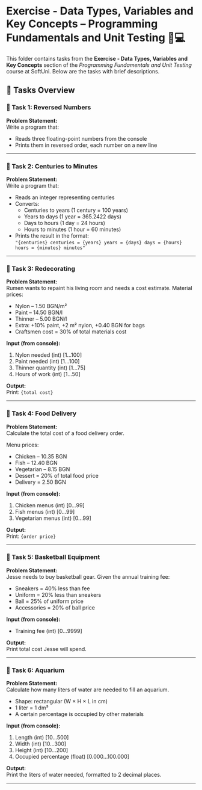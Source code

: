 # Exercise - Data Types, Variables and Key Concepts – Programming Fundamentals and Unit Testing 🧑💻

This folder contains tasks from the **Exercise - Data Types, Variables and Key Concepts** section of the _Programming Fundamentals and Unit Testing_ course at SoftUni. Below are the tasks with brief descriptions.

## 🔧 Tasks Overview

### 📝 Task 1: Reversed Numbers
**Problem Statement:**  
Write a program that:

- Reads three floating-point numbers from the console  
- Prints them in reversed order, each number on a new line

---

### 📝 Task 2: Centuries to Minutes
**Problem Statement:**  
Write a program that:

- Reads an integer representing centuries  
- Converts:
  - Centuries to years (1 century = 100 years)  
  - Years to days (1 year = 365.2422 days)  
  - Days to hours (1 day = 24 hours)  
  - Hours to minutes (1 hour = 60 minutes)  
- Prints the result in the format:  
  `"{centuries} centuries = {years} years = {days} days = {hours} hours = {minutes} minutes"`

---

### 📝 Task 3: Redecorating
**Problem Statement:**  
Rumen wants to repaint his living room and needs a cost estimate. Material prices:

- Nylon – 1.50 BGN/m²  
- Paint – 14.50 BGN/l  
- Thinner – 5.00 BGN/l  
- Extra: +10% paint, +2 m² nylon, +0.40 BGN for bags  
- Craftsmen cost = 30% of total materials cost

**Input (from console):**

1. Nylon needed (int) [1...100]  
2. Paint needed (int) [1...100]  
3. Thinner quantity (int) [1...75]  
4. Hours of work (int) [1...50]

**Output:**  
Print: `{total cost}`

---

### 📝 Task 4: Food Delivery
**Problem Statement:**  
Calculate the total cost of a food delivery order.

Menu prices:

- Chicken – 10.35 BGN  
- Fish – 12.40 BGN  
- Vegetarian – 8.15 BGN  
- Dessert = 20% of total food price  
- Delivery = 2.50 BGN

**Input (from console):**

1. Chicken menus (int) [0...99]  
2. Fish menus (int) [0...99]  
3. Vegetarian menus (int) [0...99]

**Output:**  
Print: `{order price}`

---

### 📝 Task 5: Basketball Equipment
**Problem Statement:**  
Jesse needs to buy basketball gear. Given the annual training fee:

- Sneakers = 40% less than fee  
- Uniform = 20% less than sneakers  
- Ball = 25% of uniform price  
- Accessories = 20% of ball price

**Input (from console):**

- Training fee (int) [0...9999]

**Output:**  
Print total cost Jesse will spend.

---

### 📝 Task 6: Aquarium
**Problem Statement:**  
Calculate how many liters of water are needed to fill an aquarium.

- Shape: rectangular (W × H × L in cm)  
- 1 liter = 1 dm³  
- A certain percentage is occupied by other materials

**Input (from console):**

1. Length (int) [10...500]  
2. Width (int) [10...300]  
3. Height (int) [10...200]  
4. Occupied percentage (float) [0.000...100.000]

**Output:**  
Print the liters of water needed, formatted to 2 decimal places.

---
